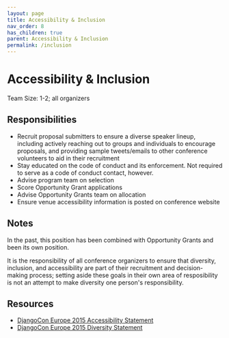 ```yaml
---
layout: page
title: Accessibility & Inclusion
nav_order: 8
has_children: true
parent: Accessibility & Inclusion
permalink: /inclusion
---
```


# Accessibility & Inclusion

Team Size: 1-2; all organizers

## Responsibilities

- Recruit proposal submitters to ensure a diverse speaker lineup, including actively reaching out to groups and individuals to encourage proposals, and providing sample tweets/emails to other conference volunteers to aid in their recruitment
- Stay educated on the code of conduct and its enforcement. Not required to serve as a code of conduct contact, however.
- Advise program team on selection
- Score Opportunity Grant applications
- Advise Opportunity Grants team on allocation
- Ensure venue accessibility information is posted on conference website

## Notes

In the past, this position has been combined with Opportunity Grants and been its own position.

It is the responsibility of all conference organizers to ensure that diversity, inclusion, and accessibility are part of their recruitment and decision-making process; setting aside these goals in their own area of resposibility is not an attempt to make diversity one person's responsibility.

## Resources

- [DjangoCon Europe 2015 Accessibility Statement](http://2015.djangocon.eu/welcome/accessibility/)
- [DjangoCon Europe 2015 Diversity Statement](http://2015.djangocon.eu/welcome/diversity/)
